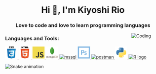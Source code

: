 <h1 align="center">Hi 👋, I'm Kiyoshi Rio</h1>
<h3 align="center">Love to code and love to learn programming languages</h3>

<img align= "right" alt="Coding" width="95" src= "https://github.com/Kiyoshi8/Kiyoshi8/assets/86674319/b248eede-e832-4585-90a0-b76720d39495">
  
<!--src="https://github.com/Kiyoshi8/Kiyoshi8/assets/86674319/59be6b71-e53f-44f7-8086-646cba4bf3c7"

src= "https://github.com/Kiyoshi8/Kiyoshi8/assets/86674319/b248eede-e832-4585-90a0-b76720d39495"-->



<p align="left">
</p>

<h3 align="left">Languages and Tools:</h3>
<p align="left"> <a href="https://www.w3schools.com/css/" target="_blank" rel="noreferrer"> <img src="https://raw.githubusercontent.com/devicons/devicon/master/icons/css3/css3-original-wordmark.svg" alt="css3" width="40" height="40"/> </a> <a href="https://www.w3.org/html/" target="_blank" rel="noreferrer"> <img src="https://raw.githubusercontent.com/devicons/devicon/master/icons/html5/html5-original-wordmark.svg" alt="html5" width="40" height="40"/> </a> <a href="https://developer.mozilla.org/en-US/docs/Web/JavaScript" target="_blank" rel="noreferrer"> <img src="https://raw.githubusercontent.com/devicons/devicon/master/icons/javascript/javascript-original.svg" alt="javascript" width="40" height="40"/> </a> <a href="https://www.mongodb.com/" target="_blank" rel="noreferrer"> <img src="https://raw.githubusercontent.com/devicons/devicon/master/icons/mongodb/mongodb-original-wordmark.svg" alt="mongodb" width="40" height="40"/> </a> <a href="https://www.microsoft.com/en-us/sql-server" target="_blank" rel="noreferrer"> <img src="https://www.svgrepo.com/show/303229/microsoft-sql-server-logo.svg" alt="mssql" width="40" height="40"/> </a> <a href="https://www.photoshop.com/en" target="_blank" rel="noreferrer"> <img src="https://raw.githubusercontent.com/devicons/devicon/master/icons/photoshop/photoshop-line.svg" alt="photoshop" width="40" height="40"/> </a> <a href="https://postman.com" target="_blank" rel="noreferrer"> <img src="https://www.vectorlogo.zone/logos/getpostman/getpostman-icon.svg" alt="postman" width="40" height="40"/> </a> <a href="https://www.python.org" target="_blank" rel="noreferrer"> <img src="https://raw.githubusercontent.com/devicons/devicon/master/icons/python/python-original.svg" alt="python" width="40" height="40"/>  <img src="https://cdn.jsdelivr.net/gh/devicons/devicon/icons/R/R-original.svg" height="30" alt="R logo" /></a> </p> 

<img src="https://raw.githubusercontent.com/kiyoshi8/kiyoshi8/output/snake.svg" alt="Snake animation" />
